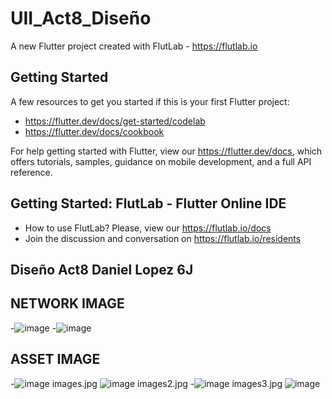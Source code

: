 # UII_Act8_Diseño

A new Flutter project created with FlutLab - https://flutlab.io

## Getting Started

A few resources to get you started if this is your first Flutter project:

- https://flutter.dev/docs/get-started/codelab
- https://flutter.dev/docs/cookbook

For help getting started with Flutter, view our
https://flutter.dev/docs, which offers tutorials,
samples, guidance on mobile development, and a full API reference.

## Getting Started: FlutLab - Flutter Online IDE

- How to use FlutLab? Please, view our https://flutlab.io/docs
- Join the discussion and conversation on https://flutlab.io/residents

## Diseño Act8 Daniel Lopez 6J

## NETWORK IMAGE
-![image](https://github.com/JoseDanielL/DisenoAct8/assets/99343068/6ef7e67f-59b0-4b4d-9d5a-ef7aaf846095)
-![image](https://github.com/JoseDanielL/DisenoAct8/assets/99343068/93406aaf-dc2f-4cef-9c5d-2b1365296727)

## ASSET IMAGE
-![image](https://github.com/JoseDanielL/DisenoAct8/assets/99343068/002935cf-ee69-4248-86f1-3c03795c9067) images.jpg ![image](https://github.com/JoseDanielL/DisenoAct8/assets/99343068/45e10ca5-561a-45b3-87ed-5c6394062129) images2.jpg
-![image](https://github.com/JoseDanielL/DisenoAct8/assets/99343068/5a8b9b36-56ba-43e0-b01e-16c642cb8d8b) images3.jpg ![image](https://github.com/JoseDanielL/DisenoAct8/assets/99343068/2fc6ecbd-10da-42a3-862e-71e5d6f6b610)










